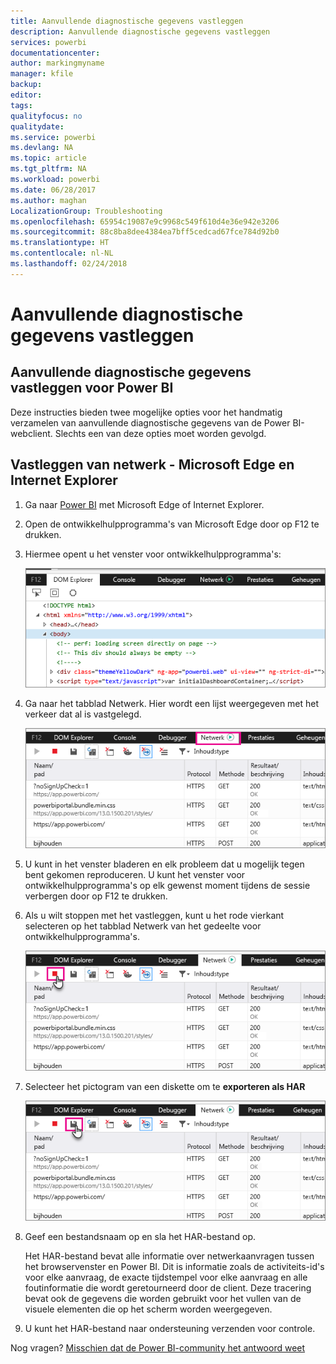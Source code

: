 ```yaml
---
title: Aanvullende diagnostische gegevens vastleggen
description: Aanvullende diagnostische gegevens vastleggen
services: powerbi
documentationcenter: 
author: markingmyname
manager: kfile
backup: 
editor: 
tags: 
qualityfocus: no
qualitydate: 
ms.service: powerbi
ms.devlang: NA
ms.topic: article
ms.tgt_pltfrm: NA
ms.workload: powerbi
ms.date: 06/28/2017
ms.author: maghan
LocalizationGroup: Troubleshooting
ms.openlocfilehash: 65954c19087e9c9968c549f610d4e36e942e3206
ms.sourcegitcommit: 88c8ba8dee4384ea7bff5cedcad67fce784d92b0
ms.translationtype: HT
ms.contentlocale: nl-NL
ms.lasthandoff: 02/24/2018
---
```

# <a name="capturing-additional-diagnostic-information"></a>Aanvullende diagnostische gegevens vastleggen
## <a name="capturing-additional-diagnostic-information-for-power-bi"></a>Aanvullende diagnostische gegevens vastleggen voor Power BI
Deze instructies bieden twee mogelijke opties voor het handmatig verzamelen van aanvullende diagnostische gegevens van de Power BI-webclient.  Slechts een van deze opties moet worden gevolgd.

## <a name="network-capture---edge--internet-explorer"></a>Vastleggen van netwerk - Microsoft Edge en Internet Explorer
1. Ga naar [Power BI](https://app.powerbi.com) met Microsoft Edge of Internet Explorer.
2. Open de ontwikkelhulpprogramma's van Microsoft Edge door op F12 te drukken.
3. Hiermee opent u het venster voor ontwikkelhulpprogramma's: 
   
   ![](media/service-admin-capturing-additional-diagnostic-information-for-power-bi/edge-developer-tools.png)
4. Ga naar het tabblad Netwerk. Hier wordt een lijst weergegeven met het verkeer dat al is vastgelegd. 
   
   ![](media/service-admin-capturing-additional-diagnostic-information-for-power-bi/edge-network-tab.png)
5. U kunt in het venster bladeren en elk probleem dat u mogelijk tegen bent gekomen reproduceren. U kunt het venster voor ontwikkelhulpprogramma's op elk gewenst moment tijdens de sessie verbergen door op F12 te drukken.
6. Als u wilt stoppen met het vastleggen, kunt u het rode vierkant selecteren op het tabblad Netwerk van het gedeelte voor ontwikkelhulpprogramma's.
   
   ![](media/service-admin-capturing-additional-diagnostic-information-for-power-bi/edge-network-tab-stop.png)
7. Selecteer het pictogram van een diskette om te **exporteren als HAR**
   
   ![](media/service-admin-capturing-additional-diagnostic-information-for-power-bi/edge-network-tab-save.png)
8. Geef een bestandsnaam op en sla het HAR-bestand op.
   
    Het HAR-bestand bevat alle informatie over netwerkaanvragen tussen het browservenster en Power BI.  Dit is informatie zoals de activiteits-id's voor elke aanvraag, de exacte tijdstempel voor elke aanvraag en alle foutinformatie die wordt geretourneerd door de client.  Deze tracering bevat ook de gegevens die worden gebruikt voor het vullen van de visuele elementen die op het scherm worden weergegeven.
9. U kunt het HAR-bestand naar ondersteuning verzenden voor controle.

Nog vragen? [Misschien dat de Power BI-community het antwoord weet](http://community.powerbi.com/)

